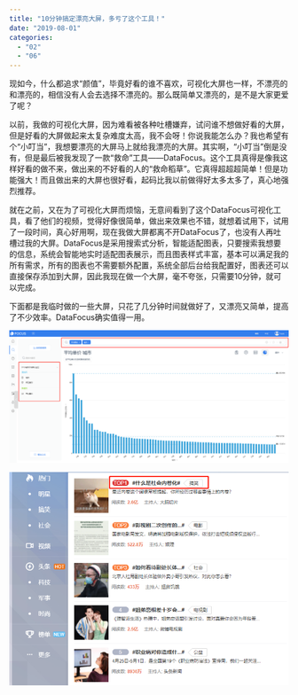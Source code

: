 ```yaml
---
title: "10分钟搞定漂亮大屏，多亏了这个工具！"
date: "2019-08-01"
categories: 
  - "02"
  - "06"
---
```


现如今，什么都追求“颜值”，毕竟好看的谁不喜欢，可视化大屏也一样，不漂亮的和漂亮的，相信没有人会去选择不漂亮的。那么既简单又漂亮的，是不是大家更爱了呢？

以前，我做的可视化大屏，因为难看被各种吐槽嫌弃，试问谁不想做好看的大屏，但是好看的大屏做起来太复杂难度太高，我不会呀！你说我能怎么办？我也希望有个“小叮当”，我想要漂亮的大屏马上就给我漂亮的大屏。其实啊，“小叮当”倒是没有，但是最后被我发现了一款“救命”工具——DataFocus。这个工具真得是像我这样好看的做不来，做出来的不好看的人的“救命稻草”。它真得超超超简单！但是功能强大！而且做出来的大屏也很好看，起码比我以前做得好太多太多了，真心地强烈推荐。

就在之前，又在为了可视化大屏而烦恼，无意间看到了这个DataFocus可视化工具，看了他们的视频，觉得好像很简单，做出来效果也不错，就想着试用下，试用了一段时间，真心好用啊，现在我做大屏都离不开DataFocus了，也没有人再吐槽过我的大屏。DataFocus是采用搜索式分析，智能适配图表，只要搜索我想要的信息，系统会智能地实时适配图表展示，而且图表样式丰富，基本可以满足我的所有需求，所有的图表也不需要额外配置，系统全部后台给我配置好，图表还可以直接保存添加到大屏，因此我现在做一个大屏，毫不夸张，只需要10分钟，就可以完成。

下面都是我临时做的一些大屏，只花了几分钟时间就做好了，又漂亮又简单，提高了不少效率。DataFocus确实值得一用。

![](images/word-image.png)

![](images/word-image-1.png)

